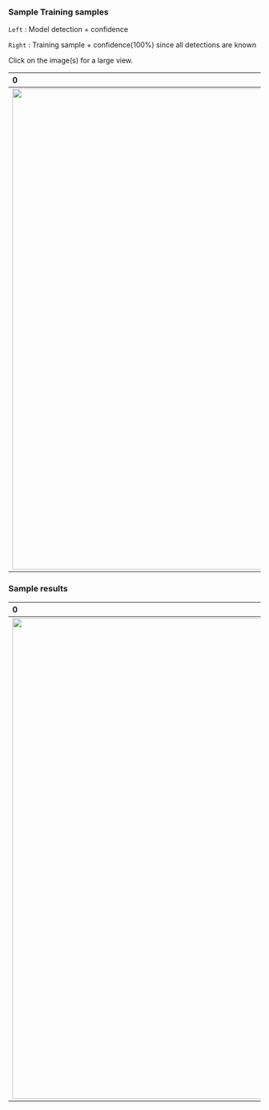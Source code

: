 ### Sample Training samples

`Left` : Model detection + confidence

`Right` : Training sample + confidence(100%) since all detections are known

Click on the image(s) for a large view.

0                | 1      | 2 | 3 | 4 | 5 |
:-------------------------|:-------------------------|:-------------------------|:-------------------------|:-----------------------------|:-----------------------------
<img src="https://github.com/moabitcoin/Signfeld/blob/master/synthetic_signs/images/training_samples/individualImage-9.png" width="960">  |  <img src="https://github.com/moabitcoin/Signfeld/blob/master/synthetic_signs/images/training_samples/individualImage-8.png" width="960"> | <img src="https://github.com/moabitcoin/Signfeld/blob/master/synthetic_signs/images/training_samples/individualImage-7.png" width="960"> | <img src="https://github.com/moabitcoin/Signfeld/blob/master/synthetic_signs/images/training_samples/individualImage-6.png" width="960"> | <img src="https://github.com/moabitcoin/Signfeld/blob/master/synthetic_signs/images/training_samples/individualImage-5.png" width="960"> | <img src="https://github.com/moabitcoin/Signfeld/blob/master/synthetic_signs/images/training_samples/individualImage-4.png" width="960"> |

### Sample results

0                | 1      | 2 | 3 | 4 | 5 |
:-------------------------|:-------------------------|:-------------------------|:-------------------------|:-----------------------------|:-----------------------------
<img src="https://github.com/moabitcoin/Signfeld/blob/master/synthetic_signs/images/results/frame-000547.jpg" width="960">  |  <img src="https://github.com/moabitcoin/Signfeld/blob/master/synthetic_signs/images/results/frame-000602.jpg" width="960"> | <img src="https://github.com/moabitcoin/Signfeld/blob/master/synthetic_signs/images/results/frame-000712.jpg" width="960"> | <img src="https://github.com/moabitcoin/Signfeld/blob/master/synthetic_signs/images/results/frame-000715.jpg" width="960"> | <img src="https://github.com/moabitcoin/Signfeld/blob/master/synthetic_signs/images/results/frame-000870.jpg" width="960"> | <img src="https://github.com/moabitcoin/Signfeld/blob/master/synthetic_signs/images/results/frame-001413.jpg" width="960"> |
